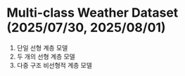 # Multi-class Weather Dataset (2025/07/30, 2025/08/01)

1. 단일 선형 계층 모델
2. 두 개의 선형 계층 모델
3. 다중 구조 비선형적 계층 모델
